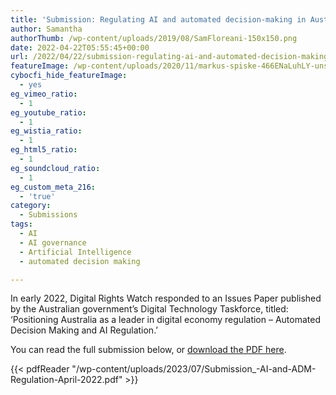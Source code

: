 ```yaml
---
title: 'Submission: Regulating AI and automated decision-making in Australia'
author: Samantha
authorThumb: /wp-content/uploads/2019/08/SamFloreani-150x150.png
date: 2022-04-22T05:55:45+00:00
url: /2022/04/22/submission-regulating-ai-and-automated-decision-making-in-australia/
featureImage: /wp-content/uploads/2020/11/markus-spiske-466ENaLuhLY-unsplash.jpg
cybocfi_hide_featureImage:
  - yes
eg_vimeo_ratio:
  - 1
eg_youtube_ratio:
  - 1
eg_wistia_ratio:
  - 1
eg_html5_ratio:
  - 1
eg_soundcloud_ratio:
  - 1
eg_custom_meta_216:
  - 'true'
category:
  - Submissions
tags:
  - AI
  - AI governance
  - Artificial Intelligence
  - automated decision making

---
```

In early 2022, Digital Rights Watch responded to an Issues Paper published by the Australian government&#8217;s Digital Technology Taskforce, titled: &#8216;Positioning Australia as a leader in digital economy regulation &#8211; Automated Decision Making and AI Regulation.&#8217;

You can read the full submission below, or <a href="/wp-content/uploads/2023/07/Submission_-AI-and-ADM-Regulation-April-2022.pdf" target="_blank" rel="noreferrer noopener">download the PDF here</a>.

{{< pdfReader "/wp-content/uploads/2023/07/Submission_-AI-and-ADM-Regulation-April-2022.pdf" >}}
